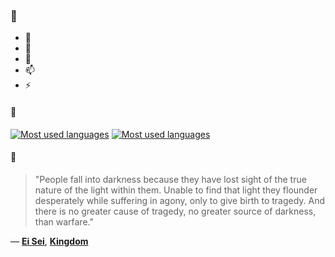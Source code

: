 ### 👋

- 🔭
- 🌱
- 💬
- 📫
- ⚡

#### 🧏

[![Most used languages](https://github-readme-stats-aynah.vercel.app/api/top-langs/?username=aynh&theme=solarized-dark&langs_count=6&layout=compact&hide_title=true)](https://github.com/anuraghazra/github-readme-stats#gh-dark-mode-only)
[![Most used languages](https://github-readme-stats-aynah.vercel.app/api/top-langs/?username=aynh&theme=solarized-light&langs_count=6&layout=compact&hide_title=true)](https://github.com/anuraghazra/github-readme-stats#gh-light-mode-only)

#### 💬

> "People fall into darkness because they have lost sight of the true nature of the light within them. Unable to find that light they flounder desperately while suffering in agony, only to give birth to tragedy. And there is no greater cause of tragedy, no greater source of darkness, than warfare."

&mdash; [**Ei Sei**](https://myanimelist.net/character.php?q=Ei%20Sei&cat=character), [**Kingdom**](https://myanimelist.net/search/all?q=Kingdom&cat=all)

